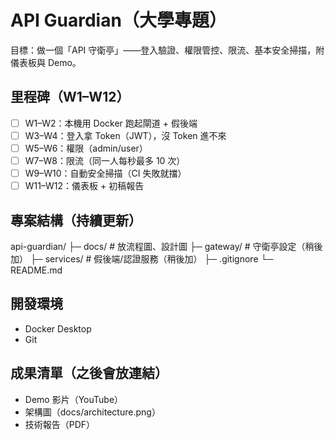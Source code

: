 # API Guardian（大學專題）
目標：做一個「API 守衛亭」——登入驗證、權限管控、限流、基本安全掃描，附儀表板與 Demo。

## 里程碑（W1–W12）
- [ ] W1–W2：本機用 Docker 跑起閘道 + 假後端
- [ ] W3–W4：登入拿 Token（JWT），沒 Token 進不來
- [ ] W5–W6：權限（admin/user）
- [ ] W7–W8：限流（同一人每秒最多 10 次）
- [ ] W9–W10：自動安全掃描（CI 失敗就擋）
- [ ] W11–W12：儀表板 + 初稿報告

## 專案結構（持續更新）
api-guardian/
 ├─ docs/                # 放流程圖、設計圖
 ├─ gateway/             # 守衛亭設定（稍後加）
 ├─ services/            # 假後端/認證服務（稍後加）
 ├─ .gitignore
 └─ README.md

## 開發環境
- Docker Desktop
- Git

## 成果清單（之後會放連結）
- Demo 影片（YouTube）
- 架構圖（docs/architecture.png）
- 技術報告（PDF）
